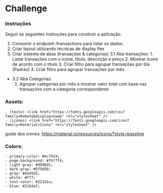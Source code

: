 # Challenge

### Instruções
Seguir as seguintes instruções para construir a aplicação:
1. Consumir o endpoint /transactions para listar os dados.
2. Criar layout utilizando técnicas de display flex
3. Criar sistema de abas (transações & categorias)
    3.1 Aba transações:
        1. Listar transações com o ícone, título, descrição e preço
        2. Mostrar ícone de acordo com o título
        3. Criar filtro para agrupar transações por dia (Padrão)
        4. Criar filtro para agrupar transações por mês
- 3.2 Aba Categorias
    1. Agrupar categorias por mês e mostrar valor total com base nas transações com a categoria correspondente


### Assets:
    - (texto) <link href="https://fonts.googleapis.com/css?family=Roboto&display=swap" rel="stylesheet" />
    - (icones) <link href="https://fonts.googleapis.com/icon?family=Material+Icons" rel="stylesheet" />
    
guide dos icones: https://material.io/resources/icons/?style=baseline

### Colors:
    - primary-color: #ec7424;
    - page-background: #fbf7f4;
    - light-gray: #d9d6d1;
    - dark-gray: #5f5650;
    - gray: #dad5d2;
    - white: #fff;
    - text-color: #221d1a;
    - blue: #216daf;

